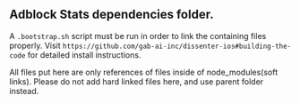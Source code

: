 ## Adblock Stats dependencies folder.

A `.bootstrap.sh` script must be run in order to link the containing files properly.
Visit `https://github.com/gab-ai-inc/dissenter-ios#building-the-code` for detailed install instructions.

All files put here are only references of files inside of node_modules(soft links).
Please do not add hard linked files here, and use parent folder instead.
